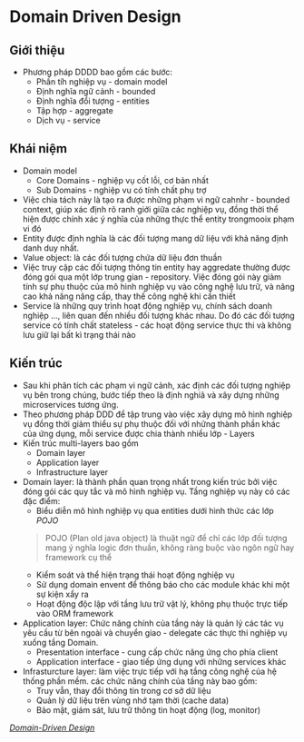 # Domain Driven Design
## Giới thiệu
- Phương pháp DDDD bao gồm các bước:
  - Phần tíh nghiệp vụ - domain model
  - Định nghĩa ngữ cảnh - bounded
  - Định nghĩa đổi tượng - entities
  - Tập hợp - aggregate
  - Dịch vụ - service
## Khái niệm
- Domain model
  - Core Domains - nghiệp vụ cốt lỗi, cơ bản nhất
  - Sub Domains - nghiệp vu có tính chất phụ trợ
- Việc chia tách này là tạo ra được những phạm vi ngữ cahnhr - bounded context, giúp xác định rõ ranh giới giữa các nghiệp vụ, đồng thời thể hiện được chính xác ý nghĩa của những thực thể entity trongmooix phạm vi đó
- Entity được định nghĩa là các đối tượng mang dữ liệu với khả năng định danh duy nhất.
- Value object: là các đối tượng chứa dữ liệu đơn thuần
- Việc truy cập các đối tượng thông tin entity hay aggredate thường được đóng gói qua một lớp trung gian - repository. Việc đóng gói này giảm tính sự phụ thuộc của mô hình nghiệp vụ vào công nghệ lưu trữ, và nâng cao khả năng nâng cấp, thay thế công nghệ khi cần thiết
- Service là những quy trình hoạt động nghiệp vụ, chính sách doanh nghiệp ..., liên quan đến nhiều đối tượng khác nhau. Do đó các đối tượng service có tính chất stateless - các hoạt động service thực thi và không lưu giữ lại bất kì trạng thái nào
## Kiến trúc
- Sau khi phân tích các phạm vi ngữ cảnh, xác định các đối tượng nghiệp vụ bên trong chúng, bước tiếp theo là định nghiã và xây dựng những microservices tương ứng.
- Theo phương pháp DDD để tập trung vào việc xây dựng mô hình nghiệp vụ đồng thời giảm thiểu sự phụ thuộc đối với những thành phần khác của ứng dụng, mỗi service được chia thành nhiều lớp - Layers
- Kiến trúc multi-layers bao gồm
  - Domain layer
  - Application layer
  - Infrastructure layer
- Domain layer: là thành phần quan trọng nhất trong kiến trúc bởi việc đóng gói các quy tắc và mô hình nghiệp vụ. Tầng nghiệp vụ này có các đặc điểm:
  - Biểu diễn mô hình nghiệp vụ qua entities dưới hình thức các lớp _POJO_
  > POJO (Plan old java object) là thuật ngữ để chỉ các lớp đối tượng mang ý nghĩa logic đơn thuần, không ràng buộc vào ngôn ngữ hay framework cụ thể
  - Kiểm soát và thể hiện trạng thái hoạt động nghiệp vụ
  - Sử dụng domain envent để thông báo cho các module khác khi một sự kiện xẩy ra
  - Hoạt động độc lập với tầng lưu trữ vật lý, không phụ thuộc trực tiếp vào ORM framework
- Application layer: Chức năng chính của tầng này là quản lý các tác vụ yêu cầu từ bên ngoài và chuyển giao - delegate các thực thi nghiệp vụ xuống tầng Domain.
  - Presentation interface - cung cấp chức năng ứng cho phía client
  - Application interface - giao tiếp ứng dụng với những services khác
- Infrasturcture layer: làm việc trực tiếp với hạ tầng công nghệ của hệ thống phần mềm. các chức năng chính của tầng này bao gồm:
  - Truy vẫn, thay đổi thông tin trong cơ sở dữ liệu
  - Quản lý dữ liệu trên vùng nhớ tạm thời (cache data)
  - Bảo mật, giám sát, lưu trữ thông tin hoạt động (log, monitor)

[*Domain-Driven Design*](https://microservicesvn.com/docs/arch/ddd.html)